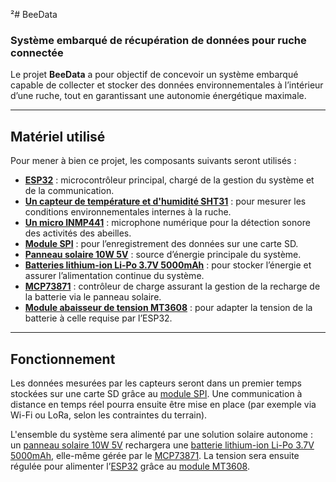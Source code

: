 ²# BeeData

### Système embarqué de récupération de données pour ruche connectée

Le projet **BeeData** a pour objectif de concevoir un système embarqué capable de collecter et stocker des données environnementales à l’intérieur d’une ruche, tout en garantissant une autonomie énergétique maximale.

---

## Matériel utilisé

Pour mener à bien ce projet, les composants suivants seront utilisés :

* [**ESP32**](Eps32.md) : microcontrôleur principal, chargé de la gestion du système et de la communication.
* [**Un capteur de température et d'humidité SHT31**](SHT31.md) : pour mesurer les conditions environnementales internes à la ruche.
* [**Un micro INMP441**](Micro_INMP441.md) : microphone numérique pour la détection sonore des activités des abeilles.
* [**Module SPI**](Module_SPI.md) : pour l’enregistrement des données sur une carte SD.
* [**Panneau solaire 10W 5V**](#) : source d’énergie principale du système.
* [**Batteries lithium-ion Li-Po 3.7V 5000mAh**](Li-Po.md) : pour stocker l’énergie et assurer l’alimentation continue du système.
* [**MCP73871**](MCP73871.md) : contrôleur de charge assurant la gestion de la recharge de la batterie via le panneau solaire.
* [**Module abaisseur de tension MT3608**](MT3608.md) : pour adapter la tension de la batterie à celle requise par l’ESP32.

---

## Fonctionnement

Les données mesurées par les capteurs seront dans un premier temps stockées sur une carte SD grâce au [module SPI](#). Une communication à distance en temps réel pourra ensuite être mise en place (par exemple via Wi-Fi ou LoRa, selon les contraintes du terrain).

L'ensemble du système sera alimenté par une solution solaire autonome : un [panneau solaire 10W 5V](#) rechargera une [batterie lithium-ion Li-Po 3.7V 5000mAh](#), elle-même gérée par le [MCP73871](#). La tension sera ensuite régulée pour alimenter l’[ESP32](#) grâce au [module MT3608](#).

